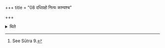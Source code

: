+++
title = "08 दधिग्रहो नित्यः काम्यश्च"

+++

<details><summary>थिते</summary>

8. The Dadhigraha (curd-scoop) is obligatory as well as optiond). The other two[^1] are optional.  

[^1]: See Sūtra 9.  
</details>

